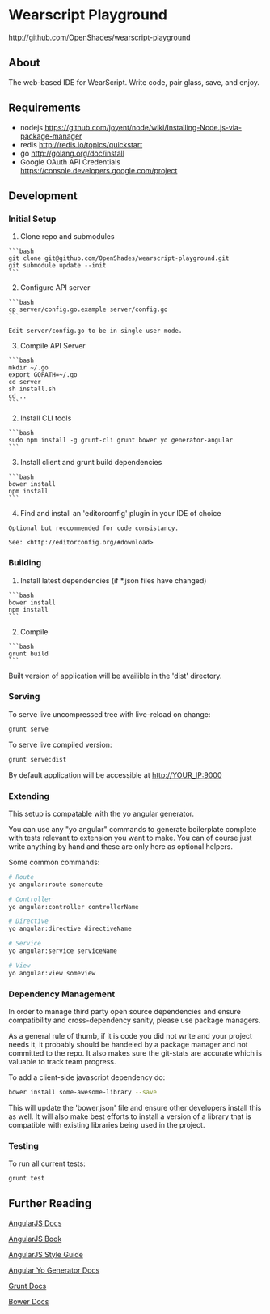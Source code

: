# Wearscript Playground #
<http://github.com/OpenShades/wearscript-playground>

## About ##
The web-based IDE for WearScript. Write code, pair glass, save, and enjoy.

## Requirements ##

  * nodejs <https://github.com/joyent/node/wiki/Installing-Node.js-via-package-manager>
  * redis <http://redis.io/topics/quickstart>
  * go <http://golang.org/doc/install>
  * Google OAuth API Credentials <https://console.developers.google.com/project>

## Development ##

### Initial Setup ###

  1. Clone repo and submodules

    ```bash
    git clone git@github.com/OpenShades/wearscript-playground.git
    git submodule update --init
    ```
  2. Configure API server

    ```bash
    cp server/config.go.example server/config.go
    ```

    Edit server/config.go to be in single user mode.

  3. Compile API Server

    ```bash
    mkdir ~/.go
    export GOPATH=~/.go
    cd server
    sh install.sh
    cd ..
    ```

  2. Install CLI tools

    ```bash
    sudo npm install -g grunt-cli grunt bower yo generator-angular
    ```
  3. Install client and grunt build dependencies

    ```bash
    bower install
    npm install
    ```

  4. Find and install an 'editorconfig' plugin in your IDE of choice

    Optional but reccommended for code consistancy.

    See: <http://editorconfig.org/#download>

### Building ###

  1. Install latest dependencies (if *.json files have changed)

    ```bash
    bower install
    npm install
    ```
  2. Compile

    ```bash
    grunt build
    ```
Built version of application will be availible in the 'dist' directory.

### Serving ###

To serve live uncompressed tree with live-reload on change:

```bash
grunt serve
```

To serve live compiled version:

```bash
grunt serve:dist
```
By default application will be accessible at <http://YOUR_IP:9000>


### Extending ###

This setup is compatable with the yo angular generator.

You can use any "yo angular" commands to generate boilerplate complete with
tests relevant to extension you want to make. You can of course just write
anything by hand and these are only here as optional helpers.

Some common commands:

```bash
# Route
yo angular:route someroute

# Controller
yo angular:controller controllerName

# Directive
yo angular:directive directiveName

# Service
yo angular:service serviceName

# View
yo angular:view someview

```
### Dependency Management ###

In order to manage third party open source dependencies and ensure
compatibility and cross-dependency sanity, please use package managers.

As a general rule of thumb, if it is code you did not write and your project
needs it, it probably should be handeled by a package manager and not committed 
to the repo. It also makes sure the git-stats are accurate which is valuable
to track team progress.

To add a client-side javascript dependency do:

```bash
bower install some-awesome-library --save
```
This will update the 'bower.json' file and ensure other developers install this
as well. It will also make best efforts to install a version of a library that
is compatible with existing libraries being used in the project.

### Testing ###

To run all current tests:

```bash
grunt test
```
## Further Reading ##

[AngularJS Docs](http://docs.angularjs.org/api)

[AngularJS Book](http://shop.oreilly.com/product/0636920028055.do)

[AngularJS Style Guide](https://github.com/mgechev/angularjs-style-guide)

[Angular Yo Generator Docs](https://github.com/yeoman/generator-angular)

[Grunt Docs](http://gruntjs.com/getting-started)

[Bower Docs](https://github.com/bower/bower)
